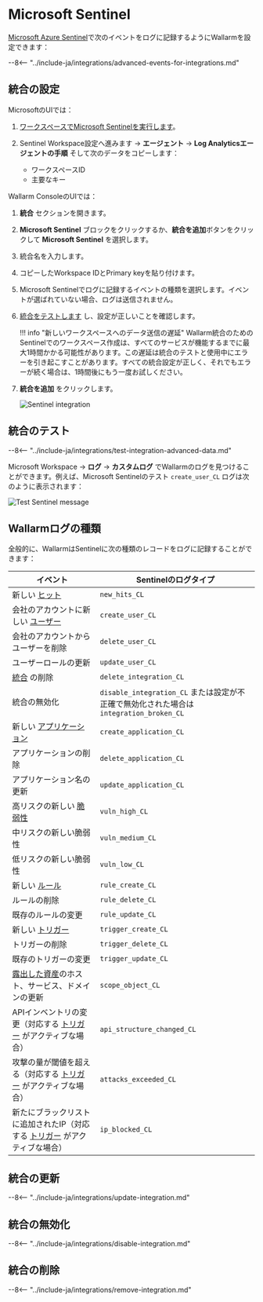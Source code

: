 # Microsoft Sentinel

[Microsoft Azure Sentinel](https://azure.microsoft.com/en-au/products/microsoft-sentinel/)で次のイベントをログに記録するようにWallarmを設定できます：

--8<-- "../include-ja/integrations/advanced-events-for-integrations.md"

## 統合の設定

MicrosoftのUIでは：

1. [ワークスペースでMicrosoft Sentinelを実行します](https://learn.microsoft.com/en-us/azure/sentinel/quickstart-onboard#enable-microsoft-sentinel-)。
1. Sentinel Workspace設定へ進みます → **エージェント** → **Log Analyticsエージェントの手順** そして次のデータをコピーします：

    * ワークスペースID
    * 主要なキー 

Wallarm ConsoleのUIでは：

1. **統合** セクションを開きます。
1. **Microsoft Sentinel** ブロックをクリックするか、**統合を追加**ボタンをクリックして **Microsoft Sentinel** を選択します。
1. 統合名を入力します。
1. コピーしたWorkspace IDとPrimary keyを貼り付けます。
1. Microsoft Sentinelでログに記録するイベントの種類を選択します。イベントが選ばれていない場合、ログは送信されません。
1. [統合をテストします](#testing-integration) し、設定が正しいことを確認します。

    !!! info "新しいワークスペースへのデータ送信の遅延"
        Wallarm統合のためのSentinelでのワークスペース作成は、すべてのサービスが機能するまでに最大1時間かかる可能性があります。この遅延は統合のテストと使用中にエラーを引き起こすことがあります。すべての統合設定が正しく、それでもエラーが続く場合は、1時間後にもう一度お試しください。
1. **統合を追加** をクリックします。

    ![Sentinel integration](../../../images/user-guides/settings/integrations/add-sentinel-integration.png)

## 統合のテスト

--8<-- "../include-ja/integrations/test-integration-advanced-data.md"

Microsoft Workspace → **ログ** → **カスタムログ** でWallarmのログを見つけることができます。例えば、Microsoft Sentinelのテスト `create_user_CL` ログは次のように表示されます：

![Test Sentinel message](../../../images/user-guides/settings/integrations/test-sentinel-new-vuln.png)

## Wallarmログの種類

全般的に、WallarmはSentinelに次の種類のレコードをログに記録することができます：

| イベント | Sentinelのログタイプ |
| ----- | ----------------- |
| 新しい [ヒット](../../../glossary-en.md#hit) | `new_hits_CL` |
| 会社のアカウントに新しい [ユーザー](../../../user-guides/settings/users.md) | `create_user_CL` |
| 会社のアカウントからユーザーを削除 | `delete_user_CL` |
| ユーザーロールの更新 | `update_user_CL` |
| [統合](integrations-intro.md) の削除 | `delete_integration_CL` |
| 統合の無効化 | `disable_integration_CL` または設定が不正確で無効化された場合は `integration_broken_CL` |
| 新しい [アプリケーション](../../../user-guides/settings/applications.md) | `create_application_CL` |
| アプリケーションの削除 | `delete_application_CL` |
| アプリケーション名の更新 | `update_application_CL` |
| 高リスクの新しい [脆弱性](../../../glossary-en.md#vulnerability) | `vuln_high_CL` |
| 中リスクの新しい脆弱性 | `vuln_medium_CL` |
| 低リスクの新しい脆弱性 | `vuln_low_CL` |
| 新しい [ルール](../../../user-guides/rules/intro.md) | `rule_create_CL` |
| ルールの削除 | `rule_delete_CL` |
| 既存のルールの変更 | `rule_update_CL` |
| 新しい [トリガー](../../../user-guides/triggers/triggers.md) | `trigger_create_CL` |
| トリガーの削除 | `trigger_delete_CL` |
| 既存のトリガーの変更 | `trigger_update_CL` |
| [露出した資産](../../scanner.md)のホスト、サービス、ドメインの更新 | `scope_object_CL` |
| APIインベントリの変更（対応する [トリガー](../../triggers/triggers.md) がアクティブな場合） | `api_structure_changed_CL` |
| 攻撃の量が閾値を超える（対応する [トリガー](../../triggers/triggers.md) がアクティブな場合） | `attacks_exceeded_CL` |
| 新たにブラックリストに追加されたIP（対応する [トリガー](../../triggers/triggers.md) がアクティブな場合） | `ip_blocked_CL` |

## 統合の更新

--8<-- "../include-ja/integrations/update-integration.md"

## 統合の無効化

--8<-- "../include-ja/integrations/disable-integration.md"

## 統合の削除

--8<-- "../include-ja/integrations/remove-integration.md"